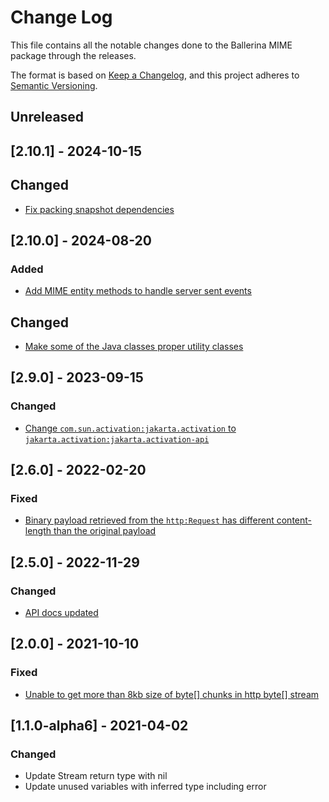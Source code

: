# Change Log
This file contains all the notable changes done to the Ballerina MIME package through the releases.

The format is based on [Keep a Changelog](https://keepachangelog.com/en/1.0.0/), and this project adheres to 
[Semantic Versioning](https://semver.org/spec/v2.0.0.html).

## Unreleased

## [2.10.1] - 2024-10-15

## Changed
- [Fix packing snapshot dependencies](https://github.com/ballerina-platform/ballerina-library/issues/7266)

## [2.10.0] - 2024-08-20

### Added
- [Add MIME entity methods to handle server sent events](https://github.com/ballerina-platform/ballerina-library/issues/6739)

## Changed
- [Make some of the Java classes proper utility classes](https://github.com/ballerina-platform/ballerina-standard-library/issues/4940)

## [2.9.0] - 2023-09-15

### Changed
- [Change `com.sun.activation:jakarta.activation` to `jakarta.activation:jakarta.activation-api`](https://github.com/ballerina-platform/ballerina-standard-library/issues/4789)

## [2.6.0] - 2022-02-20

### Fixed
- [Binary payload retrieved from the `http:Request` has different content-length than the original payload](https://github.com/ballerina-platform/ballerina-standard-library/issues/3662)

## [2.5.0] - 2022-11-29

### Changed
- [API docs updated](https://github.com/ballerina-platform/ballerina-standard-library/issues/3463)

## [2.0.0] - 2021-10-10

### Fixed
- [Unable to get more than 8kb size of byte[] chunks in http byte[] stream](https://github.com/ballerina-platform/ballerina-standard-library/issues/2002)

## [1.1.0-alpha6] - 2021-04-02

### Changed
 - Update Stream return type with nil
 - Update unused variables with inferred type including error
 
